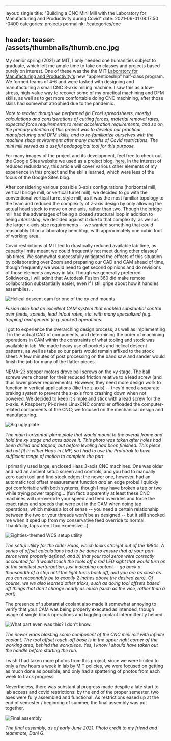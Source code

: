 
---
layout: single
title:  "Building a CNC Mini Mill with the Laboratory for Manufacturing and Productivity during Covid"
date:   2021-06-01 08:17:50 -0400
categories: projects
permalink: /:categories/cnc

header:
 teaser: /assets/thumbnails/thumb.cnc.jpg
---
My senior spring (2021) at MIT, I only needed one humanities subject to graduate, which left me ample time to take on classes and projects based purely on interest. One of these was the the MIT [Laboratory for Manufacturing and Productivity's](lmp.mit.edu) new "apprenticeship" half-class program. We formed teams of 4-6 and were tasked with designing and manufacturing a small CNC 3-axis milling machine. I saw this as a low-stress, high-value way to recover some of my practical machining and DFM skills, as well as to get more comfortable doing CNC machining, after those skills had somewhat atrophied due to the pandemic.


*Note to reader: though we performed (in Excel spreadsheets, mostly) calculations and considerations of cutting forces, material removal rates, expected force requirements to meet acceleration requirements, and so on, the primary intention of this project was to develop our practical manufacturing and DFM skills, and to re-familiarize ourselves with the machine shop environment after many months of Covid restrictions. The mini mill served as a useful pedagogical tool for this purpose.*

For many images of the project and its development, feel free to check out the Google Sites website we used as a project blog, [here](https://sites.google.com/view/2s982/weekly-deliverables). 
In the interest of reduced redundancy, this article will cover various other elements of my experience in this project and the skills learned, which were less of the focus of the Google Sites blog.

After considering various possible 3-axis configurations (horizontal mill, vertical bridge mill, or vertical turret mill), we decided to go with the conventional vertical turret style mill, as it was the most familiar topology to the team and reduced the complexity of z-axis design by only allowing the actual head stock to move on one axis, rather than two. Though the bridge mill had the advantages of being a closed structural loop in addition to being *interesting*, we decided against it due to that complexity, as well as the larger x-axis size requirements -- we wanted something that could reasonably fit on a laboratory benchtop, with approximately one cubic foot of working area.

Covid restrictions at MIT led to drastically reduced available lab time, as capacity limits meant we could frequently not meet during other classes' lab times. 
We somewhat successfully mitigated the effects of this situation by collaborating over Zoom and preparing our CAD and CAM ahead of time, though frequently we would need to get second opinions and do revisions of those elements anyway in lab. 
Though we generally preferred Solidworks, I will admit that Autodesk Fusion 360 did make remote collaboration substantially easier, even if I still gripe about how it handles assemblies...

![Helical descent cam for one of the xy end mounts](/projects/cnc/helix_cam.png)

*Fusion also had an excellent CAM system that enabled substantial control over feeds, speeds, lead in/out rates, etc. with many specialized (e.g. tapping) and generic (e.g. pocket) operations.*

I got to experience the overarching design process, as well as implementing it in the actual CAD of components, and determining the order of machining operations in CAM within the constraints of what tooling and stock was available in lab. We made heavy use of pockets and helical descent patterns, as well as tabs so our parts would remain affixed to the stock sheet. A few minutes of post processing on the band saw and sander would finish the job for many of the flatter pieces.

NEMA-23 stepper motors drove ball screws on the xy stage. The ball screws were chosen for their reduced friction relative to a lead screw (and thus lower power requirements). However, they need more design work to function in vertical applications (like the z-axis) -- they'd need a separate braking system to prevent the z-axis from crashing down when not powered. We decided to keep it simple and stick with a lead screw for the z-axis. A Raspberry Pi-driven LinuxCNC controller offloaded the computer-related components of the CNC; we focused on the mechanical design and manufacturing.


![Big ugly plate](/projects/cnc/large_plate.jpg)

*The main horizontal-plane plate that would mount to the overall frame and hold the xy stage and axes above it. This photo was taken after holes had been drilled and tapped, but before leveling had been finished. This piece did not fit in either Haas in LMP, so I had to use the Prototrak to have sufficient range of motion to complete the part.*

I primarily used large, enclosed Haas 3-axis CNC machines. One was older and had an ancient setup screen and controls, and you had to manually zero each tool and find stock edges; the newer one, however, had an automatic tool offset measurement function *and* an edge probe! I quickly got comfortable with both systems, though I may have broken a tap or two while trying power tapping... (fun fact: apparently at least these CNC machines will un-override your speed and feed overrides and force the exact rates and speeds that were put in the CAM when doing tap operations, which makes a lot of sense -- you need a certain relationship between the two or your threads won't be as designed -- but it still shocked me when it sped up from my conservative feed override to normal. Thankfully, taps aren't too expensive...).

![Eighties-themed WCS setup utility](/projects/cnc/wcs.jpg)

*The setup utility for the older Haas, which looks straight out of the 1980s. A series of offset calculations had to be done to ensure that a) your part zeros were properly defined, and b) that your tool zeros were correctly accounted for (I would touch the tools off a red LED sight that would turn on at the smallest perturbation, just indicating contact -- go back a thousandth of a step until the light turns back off, and you are as close as you can reasonably be to exactly 2 inches above the desired zero). Of course, we we also learned other tricks, such as doing tool offsets based off things that don't change nearly as much (such as the vice, rather than a part).*

The presence of substantial coolant also made it somewhat annoying to verify that your CAM was being properly executed as intended, though usage of single block operations and toggling coolant intermittently helped.

![What part even was this? I don't know.](/projects/cnc/wet_haas.jpg)

*The newer Haas blasting some component of the CNC mini mill with infinite coolant. The tool offset touch-off base is in the upper right corner of the working area, behind the workpiece. Yes, I know I should have taken out the handle before starting the run.*

I wish I had taken more photos from this project; since we were limited to only a few hours a week in lab by MIT policies, we were focused on getting as much done as possible, and only had a spattering of photos from each week to track progress. 

Nevertheless, there was substantial progress made despite a late start to lab access and covid restrictions: by the end of the proper semester, two axes were fully assembled and functional. As restrictions eased up at the end of semester / beginning of summer, the final assembly was put together.

![Final assembly](/projects/cnc/cnc_assembled.jpg)

*The final assembly, as of early June 2021. Photo credit to my friend and teammate, Dani G.*

